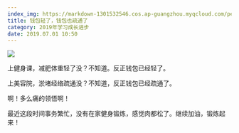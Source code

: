 ```yaml
---
index_img: https://markdown-1301532546.cos.ap-guangzhou.myqcloud.com/peipei_blog/20210921145856.jpeg
title: 钱包轻了，钱包也疏通了
category: 2019年学习成长进步
date: 2019.07.01 10:50
---
```


![](https://markdown-1301532546.cos.ap-guangzhou.myqcloud.com/peipei_blog/20210921145856.jpeg)  



上健身课，减肥体重轻了没？不知道。反正钱包已经轻了。

上美容院，淤堵经络疏通没？不知道，反正钱包已经疏通了。  

啊！多么痛的领悟啊！

最近这段时间事务繁忙，没有在家健身锻炼，感觉肉都松了。继续加油，锻炼起来！